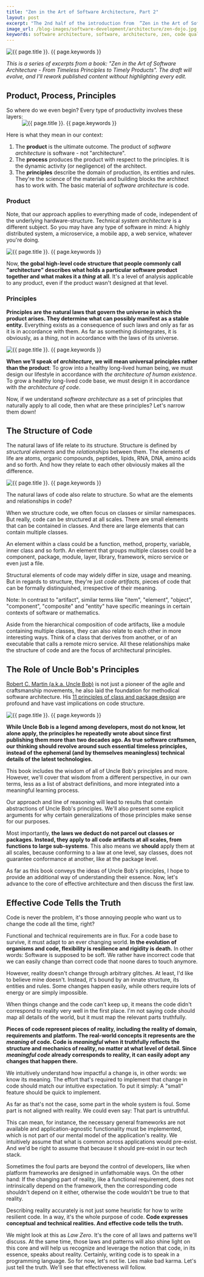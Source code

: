```yaml
---
title: "Zen in the Art of Software Architecture, Part 2"
layout: post
excerpt: "The 2nd half of the introduction from  ”Zen in the Art of Software Architecture - From Timeless Principles to Timely Products”. We cover the basics and get ready to deduct the natural laws and architecture of code."
image_url: /blog-images/software-development/architecture/zen-dojo.jpg
keywords: software architecture, software, architecture, zen, code quality, software quality, book, software development, architecture pattern, design pattern, productivity, philosophy
---
```


<img style="margin-left:auto;margin-right:auto;display:block;" src="/blog-images/software-development/architecture/zen-dojo.jpg" title="{{ page.title }}" alt="{{ page.title }}. {{ page.keywords }}">

<i>This is a series of excerpts from a book: "Zen in the Art of Software Architecture - From Timeless Principles to Timely Products". The draft will evolve, and I'll rework published content without highlighting every edit.</i>

## Product, Process, Principles

So where do we even begin? Every type of productivity involves these layers:
<img style="margin-left:auto;margin-right:auto;display:block;max-width:423px"
src="/blog-images/software-development/architecture/three-Ps.png"
title="{{ page.title }}"
alt="{{ page.title }}. {{ page.keywords }}">

Here is what they mean in our context:

1. The **product** is the ultimate outcome. The product of *software architecture* is software - not "architecture".
2. The **process** produces the product with respect to the principles. It is the dynamic activity (or negligence) of the architect. 
3. The **principles** describe the domain of production, its entities and rules. They're the science of the materials and building blocks the architect has to work with. The basic material of *software architecture* is code.

### Product

Note, that our approach applies to everything made of code, independent of the underlying hardware-structure. Technical *system architecture* is a different subject. So you may have any type of software in mind: A highly distributed system, a microservice, a mobile app, a web service, whatever you're doing.

<img style="margin-left:auto;margin-right:auto;display:block;" src="/blog-images/software-development/architecture/program-code.jpg" title="{{ page.title }}" alt="{{ page.title }}. {{ page.keywords }}">

Now, **the gobal high-level code structure that people commonly call "architecture" describes what holds a particular software product together and what makes it a *thing* at all**. It's a level of analysis applicable to any product, even if the product wasn't designed at that level.

### Principles

**Principles are the natural laws that govern the universe in which the product arises. They determine what can possibly manifest as a stable entity.** Everything exists as a consequence of such laws and only as far as it is in accordance with them. As far as something disintegrates, it is obviously, as a *thing*, not in accordance with the laws of its universe.

<img style="margin-left:auto;margin-right:auto;display:block;" src="/blog-images/software-development/architecture/blackboard-equations.jpg" title="{{ page.title }}" alt="{{ page.title }}. {{ page.keywords }}">

**When we'll speak of *architecture*, we will mean universal principles rather than the product**: To grow into a healthy long-lived human being, we must design our lifestyle in accordance with *the architecture of  human existence*. To grow a healthy long-lived code base, we must design it in accordance with *the architecture of code*.

Now, if we understand *software architecture* as a set of principles that naturally apply to all code, then what are these principles? Let's narrow them down!

## The Structure of Code

The natural laws of life relate to its structure. Structure is defined by *structural elements* and the *relationships* between them. The elements of life are atoms, organic compounds, peptides, lipids, RNA, DNA, amino acids and so forth. And how they relate to each other obviously makes all the difference.

<img style="margin-left:auto;margin-right:auto;display:block;" src="/blog-images/software-development/architecture/building-blocks-of-life.jpg" title="{{ page.title }}" alt="{{ page.title }}. {{ page.keywords }}">

The natural laws of code also relate to structure. So what are the elements and relationships in code?

When we structure code, we often focus on classes or similar namespaces. But really, code can be structured at all scales. There are small elements that can be contained in classes. And there are large elements that can contain multiple classes.

An element within a class could be a function, method, property, variable, inner class and so forth. An element that groups multiple classes could be a component, package, module, layer, library, framework, micro service or even just a file.

Structural elements of code may widely differ in size, usage and meaning. But in regards to structure, they're just *code artifacts*, pieces of code that can be formally distinguished, irrespective of their meaning.

Note: In contrast to "artifact", similar terms like "item", "element", "object", "component", "composite" and "entity" have specific meanings in certain contexts of software or mathematics.

Aside from the hierarchical composition of code artifacts, like a module containing multiple classes, they can also relate to each other in more interesting ways. Think of a class that derives from another, or of an executable that calls a remote micro service. All these relationships make the structure of code and are the focus of architectural principles.

## The Role of Uncle Bob's Principles

[Robert C. Martin (a.k.a. Uncle Bob)](https://blog.cleancoder.com) is not just a pioneer of the agile and craftsmanship movements, he also laid the foundation for methodical software architecture. His [11 principles of class and package design](https://web.archive.org/web/20150906155800/http://www.objectmentor.com/resources/articles/Principles_and_Patterns.pdf) are profound and have vast implications on code structure.

<img style="margin-left:auto;margin-right:auto;display:block;" src="/blog-images/software-development/architecture/robert-martin-uncle-bob.jpg" title="{{ page.title }}" alt="{{ page.title }}. {{ page.keywords }}">

**While Uncle Bob is a legend among developers, most do not know, let alone apply, the principles he repeatedly wrote about since first publishing them more than two decades ago. As true software craftsmen, our thinking should revolve around such essential timeless principles, instead of the ephemeral (and by themselves meaningless) technical details of the latest technologies.**

This book includes the wisdom of all of Uncle Bob's principles and more. However, we'll cover that wisdom from a different perspective, in our own terms, less as a list of abstract definitions, and more integrated into a meaningful learning process.

Our approach and line of reasoning will lead to results that contain abstractions of Uncle Bob's principles. We'll also present some explicit arguments for why certain generalizations of those principles make sense for our purposes.

Most importantly, **the laws we deduct do not parcel out classes or packages. Instead, they apply to all code artifacts at all scales, from functions to large sub-systems**. This also means we **should** apply them at all scales, because conforming to a law at one level, say classes, does not guarantee conformance at another, like at the package level.

As far as this book conveys the ideas of Uncle Bob's principles, I hope to provide an additional way of understanding their essence. Now, let's advance to the core of effective architecture and then discuss the first law.

## Effective Code Tells the Truth

<!-- todo: make clear how even high-level structure of code maps reality and can more or less truthfully represent the structure of reality...  -->

Code is never the problem, it's those annoying people who want us to change the code all the time, right?

Functional and technical requirements are in flux. For a code base to survive, it must adapt to an ever changing world. **In the evolution of organisms and code, flexibility is resilience and rigidity is death.** In other words: Software is supposed to be soft. We rather have incorrect code that we can easily change than correct code that noone dares to touch anymore.

However, reality doesn't change through arbitrary glitches. At least, I'd like to believe mine doesn't. Instead, it's bound by an innate structure, its entities and rules. Some changes happen easily, while others require lots of energy or are simply impossible.

<!-- todo: consider: when people decide to kill off and rebuilt parts of a software product. The "reality" changes abruptly -->

<!-- todo: examples of easy and hard changes in reality and how they map to developer expectations in an app in that domain -->

When things change and the code can't keep up, it means the code didn't correspond to reality very well in the first place. I'm not saying code should map all details of the world, but it must map the relevant parts truthfully.

**Pieces of code represent pieces of reality, including the reality of domain, requirements and platform. The real-world concepts it represents are the *meaning* of code. Code is *meaningful* when it truthfully reflects the structure and mechanics of reality, no matter at what level of detail. Since *meaningful code* already corresponds to reality, it can easily adopt any changes that happen there.**

We intuitively understand how impactful a change is, in other words: we know its meaning. The effort that's required to implement that change in code should match our intuitive expectation. To put it simply: A "small" feature should be quick to implement.

As far as that's not the case, some part in the whole system is foul. Some part is not aligned with reality. We could even say: That part is untruthful.

This can mean, for instance, the necessary general frameworks are not available and application-agnostic functionality must be implemented, which is not part of our mental model of the application's reality. We intuitively assume that what is common across applications would pre-exist. And we'd be right to assume that because it should pre-exist in our tech stack.

Sometimes the foul parts are beyond the control of developers, like when platform frameworks are designed in unfathomable ways. On the other hand: If the changing part of reality, like a functional requirement, does not intrinsically depend on the framework, then the corresponding code shouldn't depend on it either, otherwise the code wouldn't be true to that reality.

Describing reality accurately is not just some heuristic for how to write resilient code. In a way, it's the whole purpose of code. **Code expresses conceptual and technical realities. And effective code tells the truth.**

We might look at this as *Law Zero*. It's the core of all laws and patterns we'll discuss. At the same time, those laws and patterns will also shine light on this core and will help us recognize and leverage the notion that code, in its essence, speaks about reality. Certainly, writing code is to speak in a programming language. So for now, let's not lie. Lies make bad karma. Let's just tell the truth. We'll see that effectiveness will follow.
